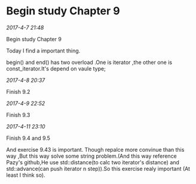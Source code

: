 Begin study Chapter 9
==================================

*2017-4-7 21:48*

Begin study Chapter 9

Today I find a important thing.

begin() and end() has two overload .One is iterator ,the other one is const_iterator.It's depend on vaule type;


*2017-4-8 20:37*

Finish 9.2

*2017-4-9 22:52*

Finish 9.3

*2017-4-11 23:10*

Finish 9.4 and 9.5

And exercise 9.43 is important.
	Though repalce more convinue than this way ,But this way solve some string problem.(And this way reference Pazy's github,He
use std::distance(to calc two iterator's distance) and std::advance(can push iterator n step)).So this exercise realy important
(At least I think so).	
